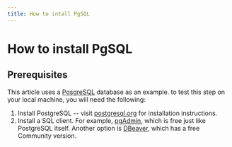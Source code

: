 ```yaml
---
title: How to intall PgSQL
---
```


# How to install PgSQL

## Prerequisites
This article uses a [PosgreSQL](https://www.postgresql.org) database as an example.  to test this step on your local machine, you will need the following:
1. Install PostgreSQL -- visit [postgresql.org](https://www.postgresql.org) for installation instructions.
2. Install a SQL client. For example, [pgAdmin](https://www.pgadmin.org), which is free just like PostgreSQL itself. Another option is [DBeaver](https://dbeaver.io), which has a free Community version.